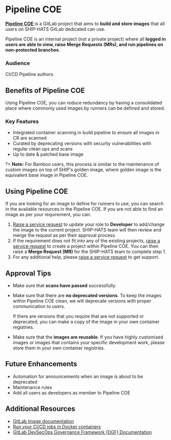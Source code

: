 # Pipeline COE

**[Pipeline COE](https://sgts.gitlab-dedicated.com/innersource/projects/sgts-pipelinecoe)** is a GitLab project that aims to **build and store images** that all users on SHIP-HATS GitLab dedicated can use.

Pipeline COE is an internal project (not a private project) where all **logged in users are able to view, raise Merge Requests (MRs), and run pipelines on non-protected branches**.

### Audience

CI/CD Pipeline authors 

## Benefits of Pipeline COE

Using Pipeline COE, you can reduce redundancy by having a consolidated place where commonly used images by runners can be defined and stored. 

### Key Features 


- Integrated container scanning in build pipeline to ensure all images in CR are scanned
- Curated by deprecating versions with security vulnerabilities with regular clean ups and scans
- Up to date & patched base image

?> **Note:** For Bamboo users, this process is similar to the maintenance of custom images on top of SHIP's golden image, where golden image is the equivalent base image in Pipeline COE.

## Using Pipeline COE

If you are looking for an image to define for runners to use, you can search in the available resources in the Pipeline COE. If you are not able to find an image as per your requirement, you can:

1. [Raise a service request](https://jira.ship.gov.sg/servicedesk/customer/portal/11) to update your role to **Developer** to add/change the image to the current project. SHIP-HATS team will then review and merge the request as per their approval process. 
1. If the requirement does not fit into any of the existing projects, [raise a service request](https://jira.ship.gov.sg/servicedesk/customer/portal/11) to create a project within Pipeline COE. You can then raise a **Merge Request (MR)** for the SHIP-HATS team to complete step 1.
1. For any additional help, please [raise a service request](https://jira.ship.gov.sg/servicedesk/customer/portal/11) to get support. 


## Approval Tips

- Make sure that **scans have passed** successfully.
- Make sure that there are **no deprecated versions**. To keep the images within Pipeline COE clean, we will deprecate versions with proper communication to users.  
    
    If there are versions that you require that are not supported or deprecated, you can make a copy of the image in your own container registries.

- Make sure that the **images are reusable**. If you have highly customised images or images that contains your specific development work, please store them in your own container registries.

## Future Enhancements

- Automation for announcements when an image is about to be deprecated
- Maintenance rules
- Add all users as developers as member to Pipeline COE

## Additional Resources

- [GitLab Image documentation](https://docs.gitlab.com/ee/ci/yaml/#image)
- [Run your CI/CD jobs in Docker containers](https://docs.gitlab.com/ee/ci/docker/using_docker_images.html)
- [GitLab DevSecOps Governance Framework (DGF) Documentation](https://gitlab-org.gitlab.io/professional-services-automation/pipelinecoe/pipeline-templates/#/)